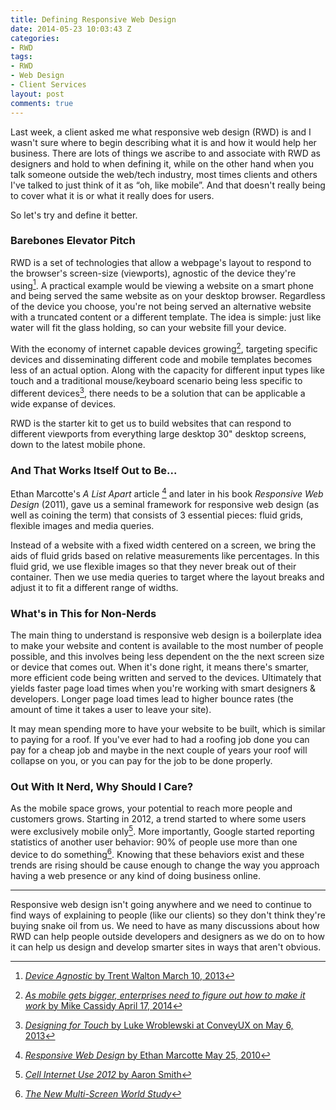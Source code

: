 ```yaml
---
title: Defining Responsive Web Design
date: 2014-05-23 10:03:43 Z
categories:
- RWD
tags:
- RWD
- Web Design
- Client Services
layout: post
comments: true
---
```


Last week, a client asked me what responsive web design (RWD) is and I wasn't sure where to begin describing what it is and how it would help her business. There are lots of things we ascribe to and associate with RWD as designers and hold to when defining it, while on the other hand when you talk someone outside the web/tech industry, most times clients and others I've talked to just think of it as “oh, like mobile”. And that doesn't really being to cover what it is or what it really does for users.

So let's try and define it better.

### Barebones Elevator Pitch
RWD is a set of technologies that allow a webpage's layout to respond to the browser's screen-size (viewports), agnostic of the device they're using[^1]. A practical example would be viewing a website on a smart phone and being served the same website as on your desktop browser. Regardless of the device you choose, you're not being served an alternative website with a truncated content or a different template. The idea is simple: just like water will fit the glass holding, so can your website fill your device.

With the economy of internet capable devices growing[^2], targeting specific devices and disseminating different code and mobile templates becomes less of an actual option. Along with the capacity for different input types like touch and a traditional mouse/keyboard scenario being less specific to different devices[^3], there needs to be a solution that can be applicable a wide expanse of devices.

RWD is the starter kit to get us to build websites that can respond to different viewports from everything large desktop 30" desktop screens, down to the latest mobile phone.  

### And That Works Itself Out to Be...
Ethan Marcotte's _A List Apart_ article [^4] and later in his book _Responsive Web Design_ (2011), gave us a seminal framework for responsive web design (as well as coining the term) that consists of 3 essential pieces: fluid grids, flexible images and media queries.

Instead of a website with a fixed width centered on a screen, we bring the aids of fluid grids based on relative measurements like percentages. In this fluid grid, we use flexible images so that they never break out of their container. Then we use media queries to target where the layout breaks and adjust it to fit a different range of widths.

### What's in This for Non-Nerds
The main thing to understand is responsive web design is a boilerplate idea to make your website and content is available to the most number of people possible, and this involves being less dependent on the the next screen size or device that comes out. When it's done right, it means there's smarter, more efficient code being written and served to the devices. Ultimately that yields faster page load times when you're working with smart designers &amp; developers. Longer page load times lead to higher bounce rates (the amount of time it takes a user to leave your site).

It may mean spending more to have your website to be built, which is similar to paying for a roof. If you've ever had to had a roofing job done you can pay for a cheap job and maybe in the next couple of years your roof will collapse on you, or you can pay for the job to be done properly.

### Out With It Nerd, Why Should I Care?
As the mobile space grows, your potential to reach more people and customers grows. Starting in 2012, a trend started to where some users were exclusively mobile only[^5]. More importantly, Google started reporting statistics of another user behavior: 90% of people use more than one device to do something[^6]. Knowing that these behaviors exist and these trends are rising should be cause enough to change the way you approach having a web presence or any kind of doing business online.

***

Responsive web design isn't going anywhere and we need to continue to find ways of explaining to people (like our clients) so they don't think they're buying snake oil from us. We need to have as many discussions about how RWD can help people outside developers and designers as we do on to how it can help us design and develop smarter sites in ways that aren't obvious.

[^1]: [_Device Agnostic_ by Trent Walton March 10, 2013](http://trentwalton.com/2014/03/10/device-agnostic/)
[^2]: [_As mobile gets bigger, enterprises need to figure out how to make it work_ by Mike Cassidy April 17, 2014](http://bloomreach.com/2014/04/as-mobile-gets-bigger-enterprises-need-to-figure-out-how-to-make-it-work/)
[^3]: [_Designing for Touch_ by Luke Wroblewski at ConveyUX on May 6, 2013](http://www.lukew.com/presos/preso.asp?33)
[^4]: [_Responsive Web Design_ by Ethan Marcotte May 25, 2010](http://alistapart.com/article/responsive-web-design)
[^5]: [_Cell Internet Use 2012_ by Aaron Smith](http://www.pewinternet.org/2012/06/26/cell-internet-use-2012/)
[^6]: [_The New Multi-Screen World Study_](http://www.thinkwithgoogle.com/research-studies/the-new-multi-screen-world-study.html)
